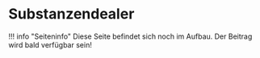 # Substanzendealer

!!! info "Seiteninfo" 
      Diese Seite befindet sich noch im Aufbau. Der Beitrag wird bald verfügbar sein!

